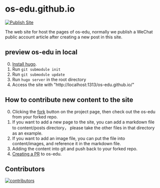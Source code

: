 # os-edu.github.io

[![Publish Site](https://github.com/OS-EDU/os-edu.github.io/actions/workflows/site.yaml/badge.svg?branch=main)](https://github.com/OS-EDU/os-edu.github.io/actions/workflows/site.yaml)

The web site for host the pages of os-edu, normally we publish a WeChat public account article after creating a new post in this site.

## preview os-edu in local
0. [Install hugo](https://gohugo.io/getting-started/installing/).
1. Run `git submodule init`
2. Run `git submodule update`
3. Run `hugo server` in the root directory
4. Access the site with "http://localhost:1313/os-edu.github.io/"

## How to contribute new content to the site
0. Clicking the [fork](https://docs.github.com/en/github/collaborating-with-issues-and-pull-requests/about-forks) button on the project page, then check out the os-edu from your forked repo.
1. If you want to add a new page to the site, you can add a markdown file to content/posts directory， please take
the other files in that directory as an example.
2. If you want to add an image file, you can put the file into content/images, and reference it in the markdown file.
3. Adding the content into git and push back to your forked repo.
4. [Creating a PR](https://docs.github.com/en/github/collaborating-with-issues-and-pull-requests/creating-a-pull-request) to os-edu.

## Contributors
[![contributors](https://badges.implements.io/api/contributors?org=os-edu&repo=os-edu&width=1280&size=48&padding=6&type=jpeg)](https://github.com/OS-EDU/os-edu.github.io/graphs/contributors)



